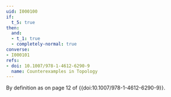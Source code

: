```yaml
---
uid: I000100
if:
  t_5: true
then:
  and:
  - t_1: true
  - completely-normal: true
converse:
- I000101
refs:
- doi: 10.1007/978-1-4612-6290-9
  name: Counterexamples in Topology
---
```

By definition as on page 12 of {{doi:10.1007/978-1-4612-6290-9}}.
